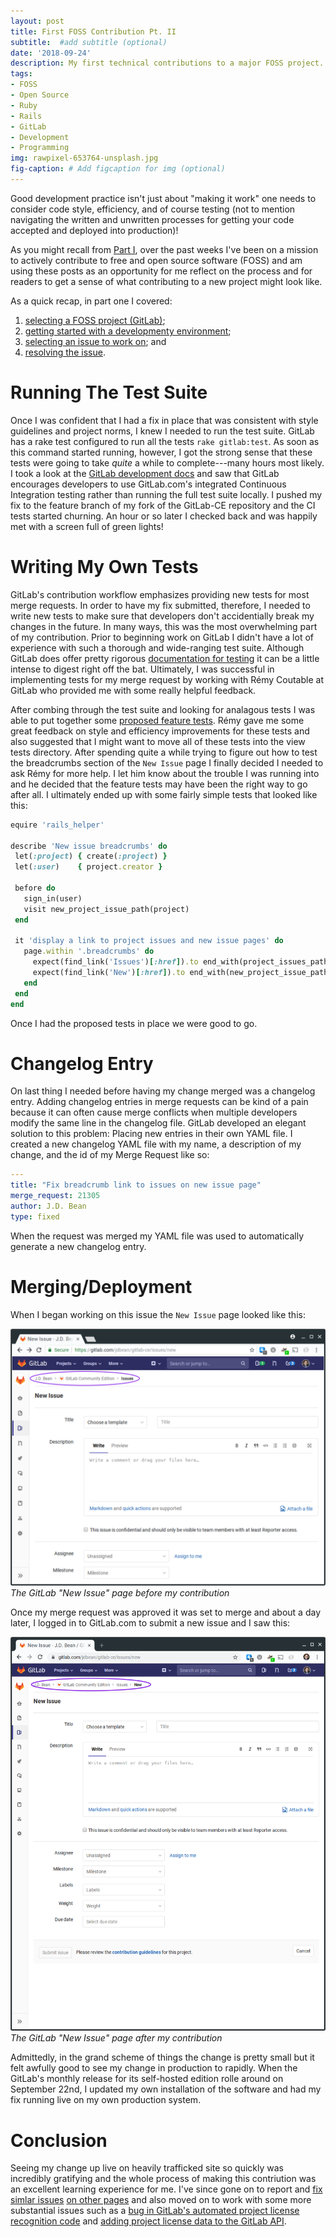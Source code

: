 ```yaml
---
layout: post
title: First FOSS Contribution Pt. II
subtitle:  #add subtitle (optional)
date: '2018-09-24'
description: My first technical contributions to a major FOSS project. #(optional)
tags:
- FOSS
- Open Source
- Ruby
- Rails
- GitLab
- Development
- Programming
img: rawpixel-653764-unsplash.jpg
fig-caption: # Add figcaption for img (optional)
---
```


Good development practice isn't just about "making it work"<!-- more --> one needs to consider code style, efficiency, and of course testing (not to mention navigating the written and unwritten processes for getting your code accepted and deployed into production)!

As you might recall from [Part I](/first-foss-contribution), over the past weeks I've been on a mission to actively contribute to free and open source software (FOSS) and am using these posts as an opportunity for me reflect on the process and for readers to get a sense of what contributing to a new project might look like.

As a quick recap, in part one I covered:
1. [selecting a FOSS project (GitLab)](/first-foss-contribution#selecting-a-foss-project);
2. [getting started with a developmenty environment](/first-foss-contribution#getting-started);
3. [selecting an issue to work on](/first-foss-contribution#finding-a-first-issue-to-work-on); and
4. [resolving the issue](/first-foss-contribution#fixing-the-issue).

# Running The Test Suite

Once I was confident that I had a fix in place that was consistent with style guidelines and project norms, I knew I needed to run the test suite. GitLab has a rake test configured to run all the tests `rake gitlab:test`. As soon as this command started running, however, I got the strong sense that these tests were going to take *quite* a while to complete---many hours most likely. I took a look at the [GitLab development docs](https://docs.gitlab.com/ce/development/rake_tasks.html#run-tests) and saw that GitLab encourages developers to use GitLab.com's integrated Continuous Integration testing rather than running the full test suite locally. I pushed my fix to the feature branch of my fork of the GitLab-CE repository and the CI tests started churning. An hour or so later I checked back and was happily met with a screen full of green lights!

# Writing My Own Tests

GitLab's contribution workflow emphasizes providing new tests for most merge requests. In order to have my fix submitted, therefore, I needed to write new tests to make sure that developers don't accidentially break my changes in the future. In many ways, this was the most overwhelming part of my contribution. Prior to beginning work on GitLab I didn't have a lot of experience with such a thorough and wide-ranging test suite. Although GitLab does offer pretty rigorous [documentation for testing](https://docs.gitlab.com/ce/development/testing_guide/index.html) it can be a little intense to digest right off the bat. Ultimately, I was successful in implementing tests for my merge request by working with Rémy Coutable at GitLab who provided me with some really helpful feedback.

 After combing through the test suite and looking for analagous tests I was able to put together some [proposed feature tests](https://gitlab.com/gitlab-org/gitlab-ce/blob/f59e3438ef8faee5b03de221db78107ef6c06c67/spec/features/issues/user_sees_breadcrumb_links_spec.rb). Rémy gave me some great feedback on style and efficiency improvements for these tests and also suggested that I might want to move all of these tests into the view tests directory. After spending quite a while trying to figure out how to test the breadcrumbs section of the `New Issue` page I finally decided I needed to ask Rémy for more help. I let him know about the trouble I was running into and he decided that the feature tests may have been the right way to go after all. I ultimately ended up with some fairly simple tests that looked like this:

 ```ruby
 equire 'rails_helper'

describe 'New issue breadcrumbs' do
  let(:project) { create(:project) }
  let(:user)    { project.creator }

  before do
    sign_in(user)
    visit new_project_issue_path(project)
  end

  it 'display a link to project issues and new issue pages' do
    page.within '.breadcrumbs' do
      expect(find_link('Issues')[:href]).to end_with(project_issues_path(project))
      expect(find_link('New')[:href]).to end_with(new_project_issue_path(project))
    end
  end
end
 ```

Once I had the proposed tests in place we were good to go.

# Changelog Entry

On last thing I needed before having my change merged was a changelog entry. Adding changelog entries in merge requests can be kind of a pain because it can often cause merge conflicts when multiple developers modify the same line in the changelog file. GitLab developed an elegant solution to this problem: Placing new entries in their own YAML file. I created a new changelog YAML file with my name, a description of my change, and the id of my Merge Request like so:

```yaml
---
title: "Fix breadcrumb link to issues on new issue page"
merge_request: 21305
author: J.D. Bean
type: fixed

```

When the request was merged my YAML file was used to automatically generate a new changelog entry.

# Merging/Deployment

When I began working on this issue the `New Issue` page looked like this:

![New Issues Breadcrumb Issue](/assets/img/gitlab-new-issues-issue.png)
*The GitLab "New Issue" page before my contribution*

Once my merge request was approved it was set to merge and about a day later, I logged in to GitLab.com to submit a new issue and I saw this:

![New Issues Breadcrumb Issue Resolution](/assets/img/gitlab-new-issues-fixed.png)
*The GitLab "New Issue" page after my contribution*

Admittedly, in the grand scheme of things the change is pretty small but it felt awfully good to see my change in production to rapidly. When the GitLab's monthly release for its self-hosted edition rolle around on September 22nd, I updated my own installation of the software and had my fix running live on my own production system.

# Conclusion

Seeing my change up live on heavily trafficked site so quickly was incredibly gratifying and the whole process of making this contriution was an excellent learning experience for me. I've since gone on to report and [fix simlar issues](https://gitlab.com/gitlab-org/gitlab-ce/merge_requests/21502) [on other pages](https://gitlab.com/gitlab-org/gitlab-ce/merge_requests/21661) and also moved on to work with some more substantial issues such as a [bug in GitLab's automated project license recognition code](https://gitlab.com/gitlab-org/gitlab-ce/merge_requests/21508) and [adding project license data to the GitLab API](https://gitlab.com/gitlab-org/gitlab-ce/merge_requests/21606).
